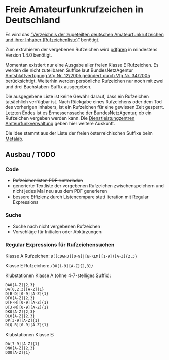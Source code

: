 # Freie Amateurfunkrufzeichen in Deutschland

Es wird das [“Verzeichnis der zugeteilten deutschen Amateurfunkrufzeichen und
ihrer Inhaber (Rufzeichenliste)”](http://www.bundesnetzagentur.de/SharedDocs/Downloads/DE/Sachgebiete/Telekommunikation/Unternehmen_Institutionen/Frequenzen/Amateurfunk/Rufzeichenliste/Rufzeichenliste_AFU.pdf?__blob=publicationFile&v=10) benötigt.

Zum extrahieren der vergebenen Rufzeichen wird [pdfgrep](https://pdfgrep.org) in mindestens Version 1.4.0 benötigt.

Momentan existiert nur eine Ausgabe aller freien Klasse E Rufzeichen. Es werden die nicht zuteilbaren Suffixe laut BundesNetzAgentur [Amtsblattverfügung Vfg Nr. 12/2005 geändert durch Vfg Nr. 34/2005](https://www.bundesnetzagentur.de/SharedDocs/Downloads/DE/Sachgebiete/Telekommunikation/Unternehmen_Institutionen/Frequenzen/Amateurfunk/AmtsblattverfuegungenAFu/Vfg122005ge228ndertdurcId1833pdf.pdf?__blob=publicationFile&v=4) berücksichtigt. Weiterhin werden persönliche Rufzeichen nur noch mit zwei und drei Buchstaben-Suffix ausgegeben.

Die ausgegebene Liste ist keine Gewähr darauf, dass ein Rufzeichen tatsächlich verfügbar ist. Nach Rückgabe eines Rufzeichens oder dem Tod des vorherigen Inhabers, ist ein Rufzeichen für eine gewissen Zeit gesperrt. Letzten Endes ist es Ermessenssache der BundesNetzAgentur, ob ein Rufzeichen vergeben werden kann. Die [Dienstleistungzentren Amteurfunkverwaltung](http://www.bundesnetzagentur.de/DE/Sachgebiete/Telekommunikation/Unternehmen_Institutionen/Frequenzen/SpezielleAnwendungen/Amateurfunk/amateurfunk_node.html) geben hier weitere Auskunft.

Die Idee stammt aus der Liste der freien österreichischen Suffixe beim [Metalab](https://metalab.at/wiki/MetaFunk/Rufzeichen).

## Ausbau / TODO

### Code
  - ~~Rufzeichenlisten PDF runterladen~~
  - generierte Textliste der vergebenen Rufzeichen zwischenspeichern und nicht jedes Mal neu aus dem PDF generieren
  - bessere Effizienz durch Listencompare statt Iteration mit Regular Expressions

### Suche
  - Suche nach nicht vergebenen Rufzeichen
  - Vorschläge für Initialen oder Abkürzungen

### Regular Expressions für Rufzeichensuchen

Klasse A Rufzeichen: ``D([CDGHJ][0-9]|[BFKLM][1-9])[A-Z]{2,3}``

Klasse E Rufzeichen: ``/DO[1-9][A-Z]{2,3}/``

Klubstationen Klasse A (ohne 4-7-stelliges Suffix):
```
DA0[A-Z]{2,3}
DA[0,2,3][A-Z]{1}
D[B-D][0-9][A-Z]{1}
DF0[A-Z]{2,3}
D[F-H][0-9][A-Z]{1}
D[J-M][0-9][A-Z]{1}
DK0[A-Z]{2,3}
DL0[A-Z]{2,3}
DP[3-9][A-Z]{1}
D[Q-R][0-9][A-Z]{1}
```

Klubstationen Klasse E:
```
DA[7-9][A-Z]{1}
DN0[A-Z]{2,3}
DO0[A-Z]{1}
```

